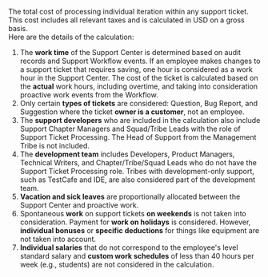 The total cost of processing individual iteration within any support ticket. This cost includes all relevant taxes and is calculated in USD on a gross basis.<br>
Here are the details of the calculation:
1.	The **work time** of the Support Center is determined based on audit records and Support Workflow events. If an employee makes changes to a support ticket that requires saving, one hour is considered as a work hour in the Support Center. The cost of the ticket is calculated based on the **actual** work hours, including overtime, and taking into consideration proactive work events from the Workflow.
2.	Only certain **types of tickets** are considered: Question, Bug Report, and Suggestion where the ticket **owner is a customer**, not an employee.
3.	The **support developers** who are included in the calculation also include Support Chapter Managers and Squad/Tribe Leads with the role of Support Ticket Processing. The Head of Support from the Management Tribe is not included.
4.	The **development team** includes Developers, Product Managers, Technical Writers, and Chapter/Tribe/Squad Leads who do not have the Support Ticket Processing role. Tribes with development-only support, such as TestCafe and IDE, are also considered part of the development team.
5.	**Vacation and sick leaves** are proportionally allocated between the Support Center and proactive work.
6.	Spontaneous **work** on support tickets **on weekends** is not taken into consideration. Payment for **work on holidays** is considered. However, **individual bonuses** or **specific deductions** for things like equipment are not taken into account.
7.	**Individual salaries** that do not correspond to the employee's level standard salary and **custom work schedules** of less than 40 hours per week (e.g., students) are not considered in the calculation.
